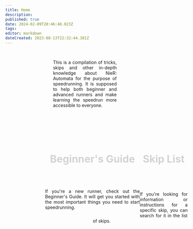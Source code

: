 ```yaml
---
title: Home
description: 
published: true
date: 2024-02-09T20:46:48.023Z
tags: 
editor: markdown
dateCreated: 2023-08-13T22:32:44.381Z
---
```


<!--<p style="text-align:center;
          font-size:2rem;
          font-weight:bold;">Welcome to the NieR: Automata Speedrun Wiki</p>-->
<br>
<p id="intro_text" style="text-align:justify; width:40%; margin-left:30%;">This is a compilation of tricks, skips and other in-depth knowledge about NieR: Automata for the purpose of speedrunning. It is supposed to help both beginner and advanced runners and make learning the speedrun more accessible to everyone.</p>
<br>
<!--<p style="text-align:center; font-size:2rem; font-weight:bold;">Getting Started</p>-->

<div id="beginner_link" style="width:300px; margin-left:25%; margin-top:50px; float:left;">
  <a href="/intro/beginner-guide" style="text-decoration: none; color:lightGrey;">
    <div style="background-image:url(/assets/home/beginner-thumbnail.jpg);
                background-size: cover;
                text-align:center;">
      <div class="panel-button" style="padding-top:3.8rem;
                  padding-bottom:3.8rem;
                  font-size:2rem;
                  font-weight:bold;">Beginner's Guide</div>
    </div>
  </a>
  <p style="text-align:justify;">If you're a new runner, check out the Beginner's Guide. It will get you started with the most important things you need to start speedrunning.</p>
</div>

<div id="skip_link" style="width:300px; margin-left:55%; margin-top:50px;">
  <a href="/stuff/skip-list" style="text-decoration: none; color:lightGrey;">
    <div style="background-image:url(/assets/home/skips-thumbnail.jpg);
                height:169px;
                background-size: cover;
                text-align:center;">
      <div class="panel-button" style="padding-top:61px;
                  padding-bottom:60px;
                  font-size:2rem;
                  font-weight:bold;">Skip List</div>
    </div>
  </a>
  <p style="text-align:justify;">If you're looking for information or instructions for a specific skip, you can search for it in the list of skips.</p>
</div>

<!--<script>
  window.onload = function() {
    const isMobile = navigator.userAgentData.mobile;
    console.log(isMobile);
    let introText = getElementById("intro_text");
    console.log(introText);
    introText.style = "text-align:justify; width:100%; margin-left:0%;";
  }
</script>-->